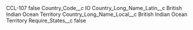 <?xml version="1.0" encoding="UTF-8"?>
<CustomMetadata xmlns="http://soap.sforce.com/2006/04/metadata" xmlns:xsi="http://www.w3.org/2001/XMLSchema-instance" xmlns:xsd="http://www.w3.org/2001/XMLSchema">
    <label>CCL-107</label>
    <protected>false</protected>
    <values>
        <field>Country_Code__c</field>
        <value xsi:type="xsd:string">IO</value>
    </values>
    <values>
        <field>Country_Long_Name_Latin__c</field>
        <value xsi:type="xsd:string">British Indian Ocean Territory</value>
    </values>
    <values>
        <field>Country_Long_Name_Local__c</field>
        <value xsi:type="xsd:string">British Indian Ocean Territory</value>
    </values>
    <values>
        <field>Require_States__c</field>
        <value xsi:type="xsd:boolean">false</value>
    </values>
</CustomMetadata>
